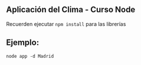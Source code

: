 ## Aplicación del Clima - Curso Node

Recuerden ejecutar `npm install` para las librerías

## Ejemplo:

```
node app -d Madrid
```
